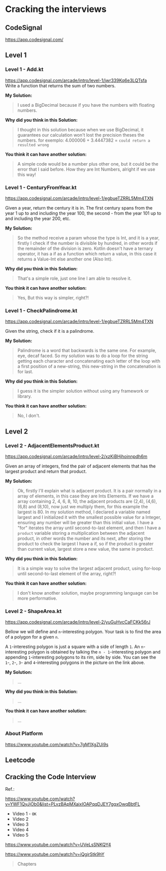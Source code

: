 
# Cracking the interviews

## CodeSignal   

https://app.codesignal.com/   

## Level 1

### Level 1 - Add.kt
https://app.codesignal.com/arcade/intro/level-1/jwr339Kq6e3LQTsfa   
Write a function that returns the sum of two numbers.    

**My Solution:**
> I used a BigDecimal because if you have the numbers with floating numbers. 

**Why did you think in this Solution:**
>  I thought in this solution because when we use BigDecimal, it guarantees
>  our calculation won't lost the precision theses the numbers.
>  for exemplo: 4.000006 + 3.4447382 = `could return a resulted wrong`

**You think it can have another solution:**
> A simple code would be a number plus other one, but it could be the error that I said before.
> How they are Int Numbers, alright if we use this way!

### Level 1 - CenturyFromYear.kt
https://app.codesignal.com/arcade/intro/level-1/egbueTZRRL5Mm4TXN   
   
Given a year, return the century it is in. The first century spans from the year 1 up to and including the year 100, the second - from the year 101 up to and including the year 200, etc.

**My Solution:**
> So the method receive a param whose the type is Int, and it is a year, firstly 
>  I check if the number is divisible by hundred, in other words if the remainder 
>  of the division is zero. Kotlin doesn't have a ternary operator, it has a if as a 
>  function which return a value, in this case it returns a Value-Int else another 
>  one (Also Int).

**Why did you think in this Solution:**
> That's a simple role, just one line I am able to resolve it. 

**You think it can have another solution:**
> Yes, But this way is simpler, right?!

### Level 1 - CheckPalindrome.kt
https://app.codesignal.com/arcade/intro/level-1/egbueTZRRL5Mm4TXN

Given the string, check if it is a palindrome.

**My Solution:**
> Palindrome is a word that backwards is the same one. For example, eye, decaf faced.
>  So my solution was to do a loop for the string getting each character and
>  concatenating each letter of the loop with a first position of a new-string, 
>  this new-string in the concatenation is for last.

**Why did you think in this Solution:**
> I guess it is the simpler solution without using any framework or library.  

**You think it can have another solution:**
> No, I don't.

## Level 2

### Level 2 - AdjacentElementsProduct.kt 
https://app.codesignal.com/arcade/intro/level-2/xzKiBHjhoinnpdh6m

Given an array of integers, find the pair of adjacent elements that has the largest product and return that product.

**My Solution:**
> Ok, firstly I'll explain what is adjacent product. It is a pair normally 
>  in a array of elements, in this case they are Ints Elements. If we have 
>  a array containing  2, 4, 6, 8, 10, the adjacent products are (2,4), (4,6),
>  (6,8) and (8,10), now just we multiply them, for this example the largest is 80.
> In my solution method, I declared a variable named largest and I initialized it 
>  with the smallest possible value for a Integer, ensuring any number will be 
>  greater than this initial value. I have a "for" iterates the array until 
>  second-to-last element, and then I have a `product` variable storing a 
>  multiplication between the adjacent product, in other words the number and its next,
>  after storing the product to check the largest I have a if, so if the product is greater than current value,
>  largest store a new value, the same in product.

**Why did you think in this Solution:**
> It is a simple way to solve the largest adjacent product, using for-loop until 
>  second-to-last element of the array, right?!

**You think it can have another solution:**
> I don't know another solution, maybe programming language can be more performative.

### Level 2 - ShapeArea.kt
https://app.codesignal.com/arcade/intro/level-2/yuGuHvcCaFCKk56rJ

Bellow we will define and `n`-interesting polygon. Your task is to find the area 
 of a polygon for a given `n`.

A `1`-interesting polygon is just a square with a side of length `1`. 
 An `n`-interesting polygon is obtained by talking the `n - 1`-interesting 
 polygon and appending `1`-interesting polygons to its rim, side by side. You 
 can see the `1`-, `2`-, `3`- and `4`-interesting polygons in the picture 
 on the link above. 

**My Solution:**
> ...

**Why did you think in this Solution:**
> ...

**You think it can have another solution:**
> ...

### About Platform

https://www.youtube.com/watch?v=7gM1XgZUi9s   


## Leetcode


    

## Cracking the Code Interview

Ref.: 

https://www.youtube.com/watch?v=YWF1QyJjOb0&list=PLvzBApMXaixIOAPqqDJEY7gqxOwqBbtFL
- Video 1 - `OK`
- Video 2 
- Video 3
- Video 4
- Video 5

https://www.youtube.com/watch?v=UVeLsSNKQY4   

https://www.youtube.com/watch?v=iQgirStk9hY

> Chapters